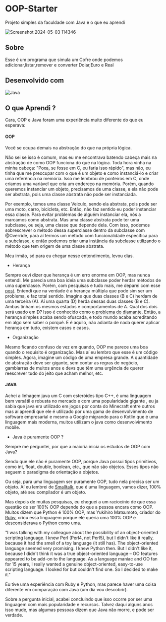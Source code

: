 # OOP-Starter

Projeto simples da faculdade com Java e o que eu aprendi

![Screenshot 2024-05-03 114346](https://github.com/Tofuwave/OOP-Starter/assets/66047380/3e1da40c-8d10-47c3-bdc6-e9d60f485356)


<H2>Sobre</H2>

Esse é um programa que simula um Cofre onde podemos adicionar,listar,remover e converter Dolar,Euro e Real  



<h2>Desenvolvido com</h2>

![Java](https://img.shields.io/badge/java-%23ED8B00.svg?style=for-the-badge&logo=openjdk&logoColor=white)


<h2>O que Aprendi ?</h2>

Cara, OOP e Java foram uma experiência muito diferente do que eu esperava:

<h4>OOP</h4>

Você se ocupa demais na abstração do que na própria lógica.

Não sei se isso é comum, mas eu me encontrava batendo cabeça mais na abstração de como OOP funciona do que na lógica. Toda hora vinha na minha cabeça: "Poxa, se fosse em C, eu faria isso rápido", mas não, eu tinha que me preocupar com o que é um objeto e como instanciá-lo e criar uma referência na memória. Isso me lembrou de ponteiros em C, onde criamos uma variável que cria um endereço na memória. Porém, quando queremos instanciar um objeto, precisamos de uma classe, e ela não pode ser abstrata, pois uma classe abstrata não pode ser instanciada.

Por exemplo, temos uma classe Veiculo, sendo ela abstrata, pois pode ser uma moto, carro, bicicleta, etc. Então, não faz sentido eu poder instanciar essa classe. Para evitar problemas de alguém instanciar ela, nós a marcamos como abstrata. Mas uma classe abstrata pode ter uma subclasse, ou seja, uma classe que depende dela. Com isso, podemos sobrescrever o método dessa superclasse dentro da subclasse com @Override, para aí termos um método com funcionalidade específica para a subclasse, e então podemos criar uma instância da subclasse utilizando o método que tem origem de uma classe abstrata.

Meu irmão, só para eu chegar nesse entendimento, levou dias. 


* Herança

Sempre ouvi dizer que herança é um erro enorme em OOP, mas nunca entendi. Me parecia uma boa ideia uma subclasse poder herdar métodos de uma superclasse. Porém, com pesquisas e tudo mais, me deparei com esse [post](https://pt.stackoverflow.com/questions/173198/heran%C3%A7a-%C3%A9-uma-m%C3%A1-pr%C3%A1tica-para-todas-a-linguagens). Entendi que na verdade é a herança múltipla que pode sim ser um problema, e faz total sentido. Imagine que duas classes (B e C) herdam de uma terceira (A). Aí uma quarta (D) herda dessas duas classes (B e C). Ambas tinham os mesmos estados e comportamentos de A. Qual dos dois será usado em D? Isso é conhecido como [o problema do diamante](https://en.wikipedia.org/wiki/Multiple_inheritance#The_diamond_problem). Então, a herança simples acaba sendo ofuscada, e todo mundo acaba acreditando em algo sem saber o porquê. E é aquilo, não adianta de nada querer aplicar herança em tudo, existem casos e casos.

* Organização

Mesmo ficando confuso de vez em quando, OOP me parece uma boa quando o requisito é organização. Mas aí eu lembro que esse é um código simples. Agora, imagine um código de uma empresa grande. A quantidade de abstração deve ser gigante, sem contar as regras de negócio, gambiarras de muitos anos e devs que têm uma urgência de querer reescrever tudo do jeito que acham melhor, etc.

<h4>JAVA</h4>

Achei a linhagem java um C com esteróides tipo C++, é uma linguagem bem versátil e robusta no mercado e com uma popularidade gigante , eu ja sabia que java era utilizado em jogos por conta do Minecraft entre outros mas aí aprendi que ele é utilizado por uma gama de desenvolvimento de software empresarial e mesmo a Google migrando para o Kotlin que é uma linguagem mais moderna, muitos utilizam o java como desenvolvimento mobile. 

* Java é puramente OOP ?

Sempre me perguntei, por que a maioria inicia os estudos de OOP com Java?

Sendo que ele não é puramente OOP, porque Java possui tipos primitivos, como int, float, double, boolean, etc., que não são objetos. Esses tipos não seguem o paradigma de orientação a objetos.

Ou seja, para uma linguagem ser puramente OOP, tudo nela precisa ser um objeto. Aí eu lembrei de [Smalltalk](https://en.wikipedia.org/wiki/Smalltalk), que é uma linguagem, vamos dizer, 100% objeto, até seu compilador é um objeto.

Mas depois de muitas pesquisas, eu cheguei a um raciocínio de que essa questão de ser 100% OOP depende do que a pessoa encara como OOP. Muitos dizem que Python é 100% OOP, mas Yukihiro Matsumoto, criador do [Ruby](https://en.wikipedia.org/wiki/Ruby_(programming_language)), criou essa linguagem porque ele queria uma 100% OOP e desconsiderava o Python como uma.

"I was talking with my colleague about the possibility of an object-oriented scripting language. I knew Perl (Perl4, not Perl5), but I didn't like it really, because it had the smell of a toy language (it still has). The object-oriented language seemed very promising. I knew Python then. But I didn't like it, because I didn't think it was a true object-oriented language – OO features appeared to be add-on to the language. As a language maniac and OO fan for 15 years, I really wanted a genuine object-oriented, easy-to-use scripting language. I looked for but couldn't find one. So I decided to make it."

Eu tive uma experiência com Ruby e Python, mas parece haver uma coisa diferente em comparação com Java (um dia vou descobrir).

Sobre a pergunta inicial, acabei concluindo que isso ocorre por ser uma linguagem com mais popularidade e recursos. Talvez daqui alguns anos isso mude, mas algumas pessoas dizem que Java não morre, e pode ser verdade.



